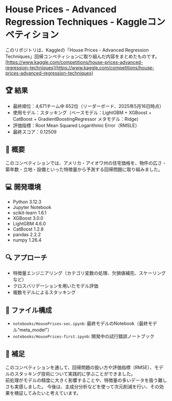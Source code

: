 # House Prices - Advanced Regression Techniques - Kaggleコンペティション

このリポジトリは、Kaggleの「House Prices - Advanced Regression Techniques」回帰コンペティションに取り組んだ内容をまとめたものです。  
[https://www.kaggle.com/competitions/house-prices-advanced-regression-techniques](https://www.kaggle.com/competitions/house-prices-advanced-regression-techniques)

## 🏆 結果
- 最終順位：4,671チーム中 652位（リーダーボード、2025年5月16日時点）
- 使用モデル：スタッキング（ベースモデル：LightGBM + XGBoost + CatBoost + GradientBoostingRegressor メタモデル：Ridge）
- 評価指標：Root Mean Squared Logarithmic Error（RMSLE）
- 最終スコア：0.12509

## 📄 概要
このコンペティションでは、アメリカ・アイオワ州の住宅価格を、物件の広さ・築年数・立地・設備といった特徴量から予測する回帰問題に取り組みました。

## 💻 開発環境
- Python 3.12.3  
- Jupyter Notebook  
- scikit-learn 1.6.1  
- XGBoost 3.0.0  
- LightGBM 4.6.0  
- CatBoost 1.2.8  
- pandas 2.2.2  
- numpy 1.26.4  

## 🔍 アプローチ
- 特徴量エンジニアリング（カテゴリ変数の処理、欠損値補完、スケーリングなど）
- クロスバリデーションを用いたモデル評価
- 複数モデルによるスタッキング

## 📁 ファイル構成
- `notebooks/HousePrices-sec.ipynb`: 最終モデルのNotebook（最終モデル”meta_model”）
- `notebooks/HousePrices-first.ipynb`: 開発中の試行錯誤ノートブック

## 📝 補足
このコンペティションを通して、回帰問題の扱い方や評価指標（RMSE）、モデルのスタッキング技術について実践的に学ぶことができました。  
前処理がモデルの精度に大きく影響することや、特徴量の多いデータを扱う難しさも実感しました。
今後は、主成分分析などを使って次元削減を行い、その効果を検証してみたいと考えています。
